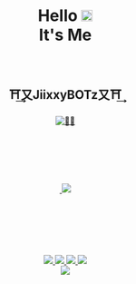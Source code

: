 <h1 align="center">Hello <img src="https://user-images.githubusercontent.com/1303154/88677602-1635ba80-d120-11ea-84d8-d263ba5fc3c0.gif" width="20px" alt="hi"><br>It's Me</h1><br><h2 align="center">⛩️͢⼜JiixxyBOTz⼜⛩️͢</h2>

<p align="center">
  <a href="https://github.com/Mujipro78"><img src="http://readme-typing-svg.herokuapp.com?color=FF0000&center=true&vCenter=true&multiline=false&lines=Hello+My+Name;Is+JiixxyBOTz+My+Old;Is+15+IM+From+Indonesia+🗿" alt="🗿🗿">
</p>

<p align='center'><a href="https://www.instagram.com/Dahlamales_01"><img height="200"
<p align="center">
<img src="https://avatars.githubusercontent.com/u/93678016?v=4" />
</p>

<p align="center">

<p align="center">
  <img src="https://img.shields.io/badge/-JavaScript-black?style=flat-square&logo=javascript" />
  <img src="https://img.shields.io/badge/-Node.js-black?style=flat-square&logo=Node.js" />
  <img src="https://img.shields.io/badge/-Git-black?style=flat-square&logo=git" />
  <img src="https://img.shields.io/badge/-GitHub-black?style=flat-square&logo=github" /> <br>
  <img src="https://img.shields.io/badge/-Python-black?style=flat-square&logo=python" />
</p>


